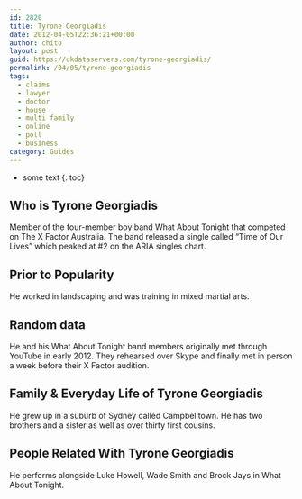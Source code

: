 ```yaml
---
id: 2820
title: Tyrone Georgiadis
date: 2012-04-05T22:36:21+00:00
author: chito
layout: post
guid: https://ukdataservers.com/tyrone-georgiadis/
permalink: /04/05/tyrone-georgiadis
tags:
  - claims
  - lawyer
  - doctor
  - house
  - multi family
  - online
  - poll
  - business
category: Guides
---
```


* some text
{: toc}
          
          
## Who is  Tyrone Georgiadis
                  
                  
                  
Member of the four-member boy band What About Tonight that competed on The X Factor Australia. The band released a single called &#8220;Time of Our Lives&#8221; which peaked at #2 on the ARIA singles chart.
                  
                
                
                
## Prior to Popularity 
                  
                  
                  
He worked in landscaping and was training in mixed martial arts.
                  
                
                
                
## Random data 
                  
                  
                  
He and his What About Tonight band members originally met through YouTube in early 2012. They rehearsed over Skype and finally met in person a week before their X Factor audition.
                  
                
                
                
## Family & Everyday Life of Tyrone Georgiadis
                  
                  
                  
He grew up in a suburb of Sydney called Campbelltown. He has two brothers and a sister as well as over thirty first cousins.
                  
                
                
                
## People Related With  Tyrone Georgiadis
                  
                  
                  
He performs alongside Luke Howell, Wade Smith and Brock Jays in What About Tonight.
                  
                
              
            
          
          
          
    
    
  
